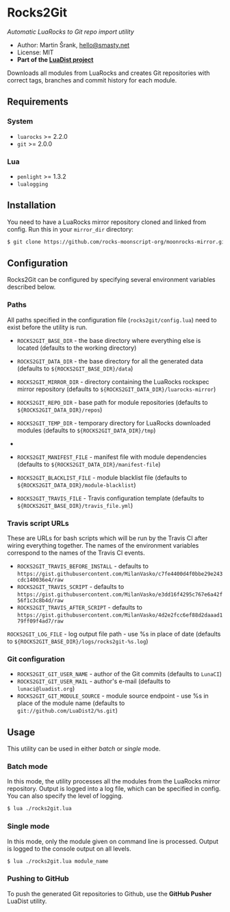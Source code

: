 # Rocks2Git

_Automatic LuaRocks to Git repo import utility_

- Author: Martin Šrank, [hello@smasty.net](mailto:hello@smasty.net)
- License: MIT
- **Part of the [LuaDist project](http://luadist.org)**

Downloads all modules from LuaRocks and creates Git repositories with correct tags, branches and commit history for each module.

## Requirements

### System
- `luarocks` >= 2.2.0
- `git` >= 2.0.0

### Lua
- `penlight` >= 1.3.2
- `lualogging`

## Installation

You need to have a LuaRocks mirror repository cloned and linked from config.
Run this in your `mirror_dir` directory:

```sh
$ git clone https://github.com/rocks-moonscript-org/moonrocks-mirror.git ./
```

## Configuration

Rocks2Git can be configured by specifying several environment variables described below.

### Paths

All paths specified in the configuration file (`rocks2git/config.lua`) need to exist before the utility is run.

- `ROCKS2GIT_BASE_DIR` - the base directory where everything else is located (defaults to the working directory)
- `ROCKS2GIT_DATA_DIR` - the base directory for all the generated data (defaults to `${ROCKS2GIT_BASE_DIR}/data`)

- `ROCKS2GIT_MIRROR_DIR` - directory containing the LuaRocks rockspec mirror repository (defaults to `${ROCKS2GIT_DATA_DIR}/luarocks-mirror`)
- `ROCKS2GIT_REPO_DIR` - base path for module repositories (defaults to `${ROCKS2GIT_DATA_DIR}/repos`)
- `ROCKS2GIT_TEMP_DIR` - temporary directory for LuaRocks downloaded modules (defaults to `${ROCKS2GIT_DATA_DIR}/tmp`)
-
- `ROCKS2GIT_MANIFEST_FILE` - manifest file with module dependencies (defaults to `${ROCKS2GIT_DATA_DIR}/manifest-file`)
- `ROCKS2GIT_BLACKLIST_FILE` - module blacklist file (defaults to `${ROCKS2GIT_DATA_DIR}/module-blacklist`)

- `ROCKS2GIT_TRAVIS_FILE` - Travis configuration template (defaults to `${ROCKS2GIT_BASE_DIR}/travis_file.yml`)

### Travis script URLs

These are URLs for bash scripts which will be run by the Travis CI after wiring everything together.
The names of the environment variables correspond to the names of the Travis CI events.

- `ROCKS2GIT_TRAVIS_BEFORE_INSTALL` - defaults to `https://gist.githubusercontent.com/MilanVasko/c7fe4400d4f0bbe29e243cdc140036e4/raw`
- `ROCKS2GIT_TRAVIS_SCRIPT` - defaults to `https://gist.githubusercontent.com/MilanVasko/e3dd16f4295c767e6a42f56f1c3c8b4d/raw`
- `ROCKS2GIT_TRAVIS_AFTER_SCRIPT` - defaults to `https://gist.githubusercontent.com/MilanVasko/4d2e2fcc6ef88d2daaad179ff09f4ad7/raw`

`ROCKS2GIT_LOG_FILE` - log output file path - use %s in place of date (defaults to `${ROCKS2GIT_BASE_DIR}/logs/rocks2git-%s.log`)

### Git configuration

- `ROCKS2GIT_GIT_USER_NAME` - author of the Git commits (defaults to `LunaCI`)
- `ROCKS2GIT_GIT_USER_MAIL` - author's e-mail (defaults to `lunaci@luadist.org`)
- `ROCKS2GIT_GIT_MODULE_SOURCE` - module source endpoint - use %s in place of the module name (defaults to `git://github.com/LuaDist2/%s.git`)

## Usage

This utility can be used in either _batch_ or _single_ mode.

### Batch mode

In this mode, the utility processes all the modules from the LuaRocks mirror repository. Output is logged into a log file,
which can be specified in config. You can also specify the level of logging.

```sh
$ lua ./rocks2git.lua
```

### Single mode

In this mode, only the module given on command line is processed. Output is logged to the console output on all levels.

```sh
$ lua ./rocks2git.lua module_name
```

### Pushing to GitHub

To push the generated Git repositories to Github, use the **GitHub Pusher** LuaDist utility.
